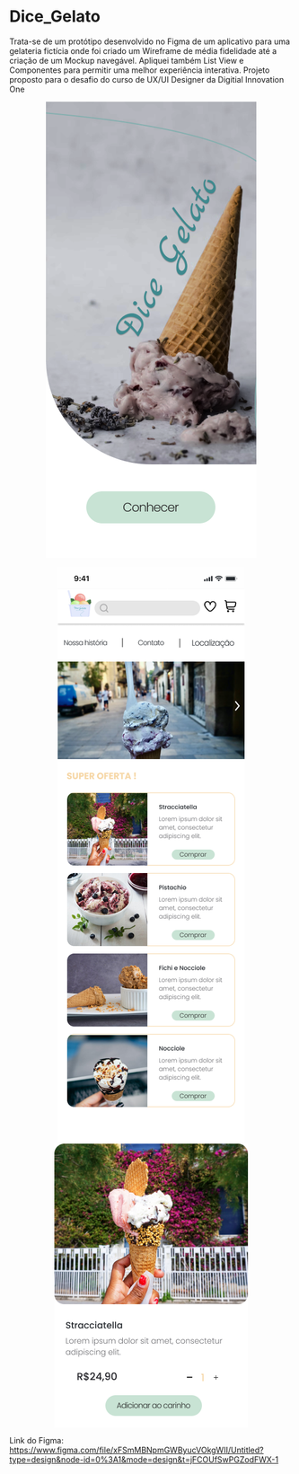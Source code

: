 # Dice_Gelato
Trata-se de um protótipo desenvolvido no Figma de um aplicativo para uma gelateria fictícia onde foi criado um Wireframe de média fidelidade até a criação de um Mockup navegável.  Apliquei também List View e Componentes para permitir uma melhor experiência interativa. Projeto proposto para o desafio do curso de UX/UI Designer da Digitial Innovation One

<p align="center">
  <img src="/Dice_Gelato/Tela inicial.png">
</p>  
<p align="center">
  <img src="/Dice_Gelato/Tela de navegação.png" hspace="10" >
  <img align="top" src="/Dice_Gelato/selection.png" hspace="10" >
</p>

Link do Figma: https://www.figma.com/file/xFSmMBNpmGWByucVOkgWII/Untitled?type=design&node-id=0%3A1&mode=design&t=jFCOUfSwPGZodFWX-1

